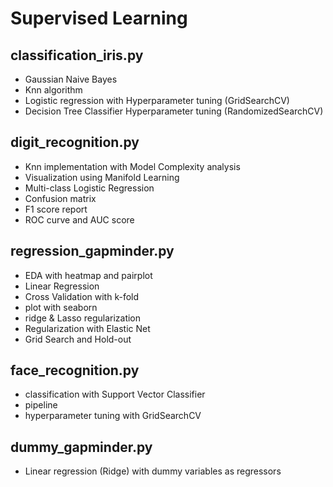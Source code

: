 # Supervised Learning

## classification_iris.py
* Gaussian Naive Bayes 
* Knn algorithm
* Logistic regression with Hyperparameter tuning (GridSearchCV)
* Decision Tree Classifier Hyperparameter tuning (RandomizedSearchCV)

## digit_recognition.py
* Knn implementation with Model Complexity analysis
* Visualization using Manifold Learning
* Multi-class Logistic Regression
* Confusion matrix
* F1 score report
* ROC curve and AUC score

## regression_gapminder.py
* EDA with heatmap and pairplot
* Linear Regression
* Cross Validation with k-fold
* plot with seaborn
* ridge & Lasso regularization
* Regularization with Elastic Net 
* Grid Search and Hold-out

## face_recognition.py
* classification with Support Vector Classifier
* pipeline 
* hyperparameter tuning with GridSearchCV

## dummy_gapminder.py
* Linear regression (Ridge) with dummy variables as regressors